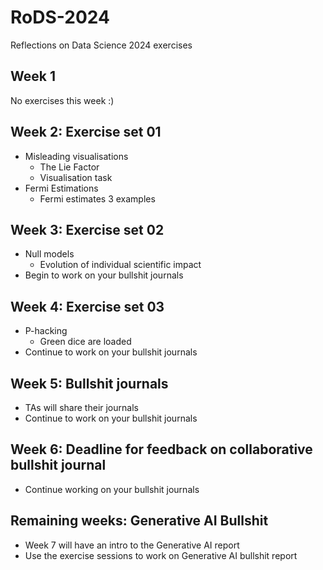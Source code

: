 # RoDS-2024
Reflections on Data Science 2024 exercises

## Week 1
No exercises this week :)

## Week 2: Exercise set 01
- Misleading visualisations
    + The Lie Factor
    + Visualisation task
- Fermi Estimations
    + Fermi estimates 3 examples

## Week 3: Exercise set 02
- Null models
    + Evolution of individual scientific impact
- Begin to work on your bullshit journals

## Week 4: Exercise set 03
- P-hacking
    + Green dice are loaded
- Continue to work on your bullshit journals

## Week 5: Bullshit journals
- TAs will share their journals
- Continue to work on your bullshit journals

## Week 6: Deadline for feedback on collaborative bullshit journal
- Continue working on your bullshit journals

## Remaining weeks: Generative AI Bullshit
- Week 7 will have an intro to the Generative AI report
- Use the exercise sessions to work on Generative AI bullshit report

